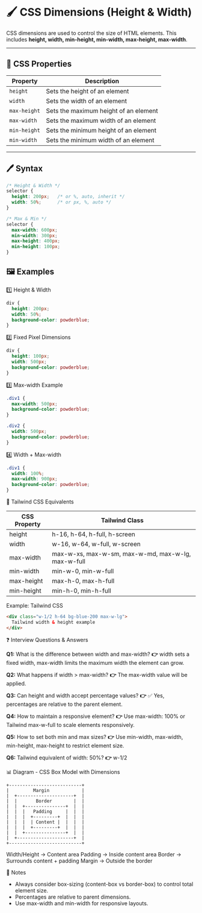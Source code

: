 # 🖌️ CSS Dimensions (Height & Width)

CSS dimensions are used to control the size of HTML elements. This includes **height, width, min-height, min-width, max-height, max-width**.

---

## 📐 CSS Properties

| Property     | Description                           |
| ------------ | ------------------------------------- |
| `height`     | Sets the height of an element         |
| `width`      | Sets the width of an element          |
| `max-height` | Sets the maximum height of an element |
| `max-width`  | Sets the maximum width of an element  |
| `min-height` | Sets the minimum height of an element |
| `min-width`  | Sets the minimum width of an element  |

---

## 🖊️ Syntax

```css
/* Height & Width */
selector {
  height: 200px;   /* or %, auto, inherit */
  width: 50%;      /* or px, %, auto */
}

/* Max & Min */
selector {
  max-width: 600px;
  min-width: 300px;
  max-height: 400px;
  min-height: 100px;
}
```

## 🖼️ Examples

1️⃣ Height & Width

```css
div {
  height: 200px;
  width: 50%;
  background-color: powderblue;
}
```

2️⃣ Fixed Pixel Dimensions

```css
div {
  height: 100px;
  width: 500px;
  background-color: powderblue;
}
```

3️⃣ Max-width Example

```css
.div1 {
  max-width: 500px;
  background-color: powderblue;
}

.div2 {
  width: 500px;
  background-color: powderblue;
}
```

4️⃣ Width + Max-width

```css
.div1 {
  width: 100%;
  max-width: 900px;
  background-color: powderblue;
}
```

🔧 Tailwind CSS Equivalents

| CSS Property | Tailwind Class                                     |
| ------------ | -------------------------------------------------- |
| height       | h-16, h-64, h-full, h-screen                       |
| width        | w-16, w-64, w-full, w-screen                       |
| max-width    | max-w-xs, max-w-sm, max-w-md, max-w-lg, max-w-full |
| min-width    | min-w-0, min-w-full                                |
| max-height   | max-h-0, max-h-full                                |
| min-height   | min-h-0, min-h-full                                |

Example: Tailwind CSS

```html
<div class="w-1/2 h-64 bg-blue-200 max-w-lg">
  Tailwind width & height example
</div>
```

❓ Interview Questions & Answers

**Q1:** What is the difference between width and max-width?
**👉** width sets a fixed width, max-width limits the maximum width the element can grow.

**Q2:** What happens if width > max-width?
**👉** The max-width value will be applied.

**Q3:** Can height and width accept percentage values?
**👉** ✅ Yes, percentages are relative to the parent element.

**Q4:** How to maintain a responsive element?
**👉** Use max-width: 100% or Tailwind max-w-full to scale elements responsively.

**Q5:** How to set both min and max sizes?
**👉** Use min-width, max-width, min-height, max-height to restrict element size.

**Q6:** Tailwind equivalent of width: 50%?
**👉** w-1/2

📊 Diagram - CSS Box Model with Dimensions

```text
+---------------------------+
|         Margin            |
|  +---------------------+  |
|  |       Border        |  |
|  |  +---------------+  |  |
|  |  |   Padding     |  |  |
|  |  |  +---------+  |  |  |
|  |  |  | Content |  |  |  |
|  |  |  +---------+  |  |  |
|  |  +---------------+  |  |
|  +---------------------+  |
+---------------------------+
```

Width/Height → Content area
Padding → Inside content area
Border → Surrounds content + padding
Margin → Outside the border

📝 Notes

* Always consider box-sizing (content-box vs border-box) to control total element size.
* Percentages are relative to parent dimensions.
* Use max-width and min-width for responsive layouts.
